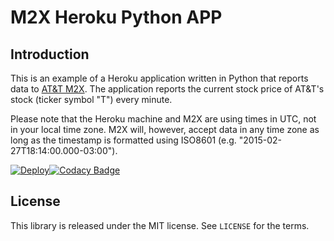 # M2X Heroku Python APP


## Introduction

This is an example of a Heroku application written in Python that reports data to [AT&T M2X](https://m2x.att.com). The application reports the current stock price of AT&T's stock (ticker symbol "T") every minute.

Please note that the Heroku machine and M2X are using times in UTC, not in your local time zone. M2X will, however, accept data in any time zone as long as the timestamp is formatted using ISO8601 (e.g. "2015-02-27T18:14:00.000-03:00").

[![Deploy](https://www.herokucdn.com/deploy/button.png)](https://heroku.com/deploy)[![Codacy Badge](https://api.codacy.com/project/badge/Grade/9ada8bd055244b37bab7d4f217fc7d71)](https://www.codacy.com/app/StanPast/ENDofPOINT-back-end?utm_source=github.com&amp;utm_medium=referral&amp;utm_content=StanPast/ENDofPOINT-back-end&amp;utm_campaign=Badge_Grade)

## License

This library is released under the MIT license. See ``LICENSE`` for the terms.
